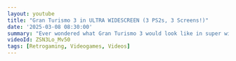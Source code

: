 ```yaml
---
layout: youtube
title: "Gran Turismo 3 in ULTRA WIDESCREEN (3 PS2s, 3 Screens!)"
date: '2025-03-08 08:30:00'
summary: "Ever wondered what Gran Turismo 3 would look like in super widescreen? In this video, I take GT3 to the next level by running it across three screens — <strong>using three PlayStation 2 consoles!</strong>"
videoId: ZSN3Lo_Mv50
tags: [Retrogaming, Videogames, Videos]
---
```

